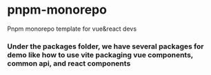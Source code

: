 # pnpm-monorepo

Pnpm monorepo template for vue&react devs

### Under the packages folder, we have several packages for demo like how to use vite packaging vue components, common api, and react components
